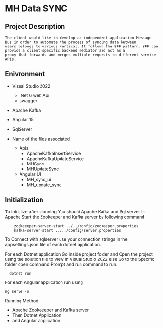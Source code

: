 # MH Data SYNC #
## Project Description ##
    The client would like to develop an independent application Message Bus in order to automate the process of syncing data between 
    users belongs to various vertical. It follows the BFF pattern. BFF can provide a client-specific backend mediator and act as a 
    proxy that forwards and merges multiple requests to different service APIs.
## Enivronment
* Visual Studio 2022
  * .Net 6 web Api
  * swagger  
*  Apache Kafka
* Angular 15
* SqlServer

* Name of the files associated
  * Apis
    * ApacheKafkaInsertService
    * ApacheKafkaUpdateService
    * MHSync
    * MHUpdateSync
  * Angular UI
    * MH_sync_ui
    * MH_update_sync
## Initialization
To initialize after clonning
You should Apache Kafka and Sql server
In Apache Start the Zookeeper and Kafka server by following command

        zookeeeper-server-start ../../config/zookeeper.properties
        kafka-server-start ../../config/server.properties

To Connect with sqlserver use your connection strings in the appsettings.json file of each dotnet application.

For each Dotnet application Go inside project folder and Open the project using the solution file to view in Visual Studio 2022 else Go to the Specific folder open command Prompt and run command to run.

      dotnet run

For each Angular application run using
    
    ng serve -o
    
Running Method

* Apache Zookeeeper and Kafka server
* Then Dotnet Application
* and Angular application

